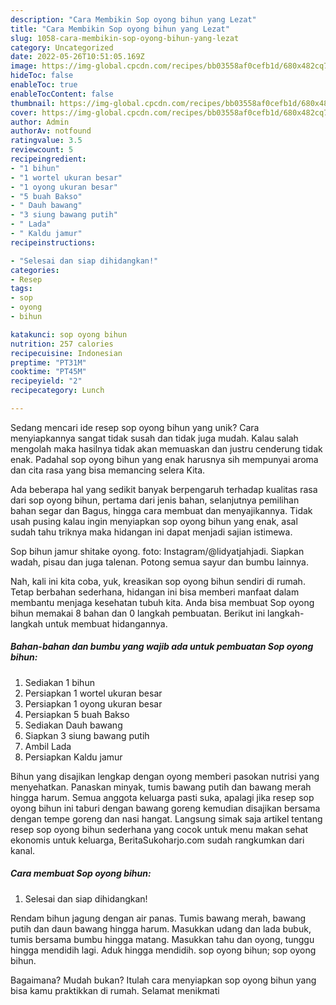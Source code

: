 ```yaml
---
description: "Cara Membikin Sop oyong bihun yang Lezat"
title: "Cara Membikin Sop oyong bihun yang Lezat"
slug: 1058-cara-membikin-sop-oyong-bihun-yang-lezat
category: Uncategorized
date: 2022-05-26T10:51:05.169Z
image: https://img-global.cpcdn.com/recipes/bb03558af0cefb1d/680x482cq70/sop-oyong-bihun-foto-resep-utama.jpg
hideToc: false
enableToc: true
enableTocContent: false
thumbnail: https://img-global.cpcdn.com/recipes/bb03558af0cefb1d/680x482cq70/sop-oyong-bihun-foto-resep-utama.jpg
cover: https://img-global.cpcdn.com/recipes/bb03558af0cefb1d/680x482cq70/sop-oyong-bihun-foto-resep-utama.jpg
author: Admin
authorAv: notfound
ratingvalue: 3.5
reviewcount: 5
recipeingredient:
- "1 bihun"
- "1 wortel ukuran besar"
- "1 oyong ukuran besar"
- "5 buah Bakso"
- " Dauh bawang"
- "3 siung bawang putih"
- " Lada"
- " Kaldu jamur"
recipeinstructions:

- "Selesai dan siap dihidangkan!"
categories:
- Resep
tags:
- sop
- oyong
- bihun

katakunci: sop oyong bihun 
nutrition: 257 calories
recipecuisine: Indonesian
preptime: "PT31M"
cooktime: "PT45M"
recipeyield: "2"
recipecategory: Lunch

---
```





Sedang mencari ide resep sop oyong bihun yang unik? Cara menyiapkannya sangat tidak susah dan tidak juga mudah. Kalau salah mengolah maka hasilnya tidak akan memuaskan dan justru cenderung tidak enak. Padahal sop oyong bihun yang enak harusnya sih mempunyai aroma dan cita rasa yang bisa memancing selera Kita.





Ada beberapa hal yang sedikit banyak berpengaruh terhadap kualitas rasa dari sop oyong bihun, pertama dari jenis bahan, selanjutnya pemilihan bahan segar dan Bagus, hingga cara membuat dan menyajikannya. Tidak usah pusing kalau ingin menyiapkan sop oyong bihun yang enak,      asal sudah tahu triknya maka hidangan ini dapat menjadi sajian istimewa.














Sop bihun jamur shitake oyong. foto: Instagram/@lidyatjahjadi. Siapkan wadah, pisau dan juga talenan. Potong semua sayur dan bumbu lainnya.






Nah, kali ini kita coba, yuk, kreasikan sop oyong bihun sendiri di rumah. Tetap berbahan sederhana, hidangan ini bisa memberi manfaat dalam membantu menjaga kesehatan tubuh kita. Anda bisa membuat Sop oyong bihun memakai 8 bahan dan 0 langkah pembuatan. Berikut ini langkah-langkah untuk membuat hidangannya.

<!--inarticleads1-->

##### Bahan-bahan dan bumbu yang wajib ada untuk pembuatan Sop oyong bihun:

1. Sediakan 1 bihun
1. Persiapkan 1 wortel ukuran besar
1. Persiapkan 1 oyong ukuran besar
1. Persiapkan 5 buah Bakso
1. Sediakan  Dauh bawang
1. Siapkan 3 siung bawang putih
1. Ambil  Lada
1. Persiapkan  Kaldu jamur


Bihun yang disajikan lengkap dengan oyong memberi pasokan nutrisi yang menyehatkan. Panaskan minyak, tumis bawang putih dan bawang merah hingga harum. Semua anggota keluarga pasti suka, apalagi jika resep sop oyong bihun ini taburi dengan bawang goreng kemudian disajikan bersama dengan tempe goreng dan nasi hangat. Langsung simak saja artikel tentang resep sop oyong bihun sederhana yang cocok untuk menu makan sehat ekonomis untuk keluarga, BeritaSukoharjo.com sudah rangkumkan dari kanal. 

<!--inarticleads2-->

##### Cara membuat Sop oyong bihun:


1. Selesai dan siap dihidangkan!

Rendam bihun jagung dengan air panas. Tumis bawang merah, bawang putih dan daun bawang hingga harum. Masukkan udang dan lada bubuk, tumis bersama bumbu hingga matang. Masukkan tahu dan oyong, tunggu hingga mendidih lagi. Aduk hingga mendidih. sop oyong bihun; sop oyong bihun. 

Bagaimana? Mudah bukan? Itulah cara menyiapkan sop oyong bihun yang bisa kamu praktikkan di rumah. Selamat menikmati
